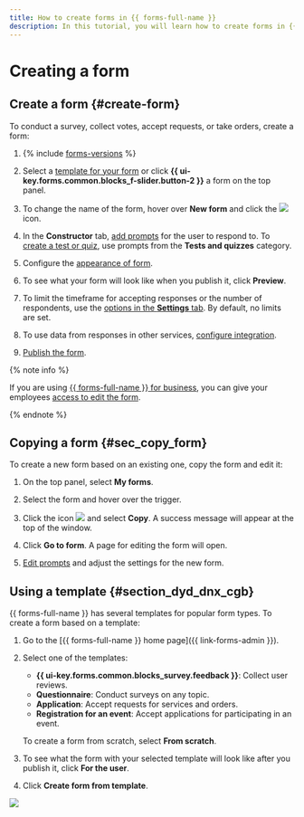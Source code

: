 ```yaml
---
title: How to create forms in {{ forms-full-name }}
description: In this tutorial, you will learn how to create forms in {{ forms-full-name }}.
---
```


# Creating a form

## Create a form {#create-form}

To conduct a survey, collect votes, accept requests, or take orders, create a form:

1. {% include [forms-versions](../_includes/forms/forms-versions.md) %}

1. Select a [template for your form](#section_dyd_dnx_cgb) or click **{{ ui-key.forms.common.blocks_f-slider.button-2 }}** a form on the top panel.

1. To change the name of the form, hover over **New form** and click the ![](../_assets/forms/edit.png) icon.

1. In the **Constructor** tab, [add prompts](add-questions.md) for the user to respond to.
   To [create a test or quiz](tests.md), use prompts from the **Tests and quizzes** category.

1. Configure the [appearance of form](appearance.md).

1. To see what your form will look like when you publish it, click **Preview**.

1. To limit the timeframe for accepting responses or the number of respondents, use the [options in the **Settings** tab](restrictions.md). By default, no limits are set.

1. To use data from responses in other services, [configure integration](notifications.md).

1. [Publish the form](publish.md).


{% note info %}

If you are using [{{ forms-full-name }} for business](forms-for-org.md), you can give your employees [access to edit the form](forms-settings.md#section_vcf_h5b_tbb).

{% endnote %}


## Copying a form {#sec_copy_form}

To create a new form based on an existing one, copy the form and edit it:

1. On the top panel, select **My forms**.

1. Select the form and hover over the trigger.

1. Click the icon ![](../_assets/forms/context-menu.png) and select **Copy**.
   A success message will appear at the top of the window.

1. Click **Go to form**. A page for editing the form will open.

1. [Edit prompts](add-questions.md) and adjust the settings for the new form.


## Using a template {#section_dyd_dnx_cgb}

{{ forms-full-name }} has several templates for popular form types. To create a form based on a template:

1. Go to the [{{ forms-full-name }} home page]({{ link-forms-admin }}).

1. Select one of the templates:

   - **{{ ui-key.forms.common.blocks_survey.feedback }}**: Collect user reviews.
   - **Questionnaire**: Conduct surveys on any topic.
   - **Application**: Accept requests for services and orders.
   - **Registration for an event**: Accept applications for participating in an event.

   To create a form from scratch, select **From scratch**.

1. To see what the form with your selected template will look like after you publish it, click **For the user**.

1. Click **Create form from template**.

![](../_assets/forms/templates.png)